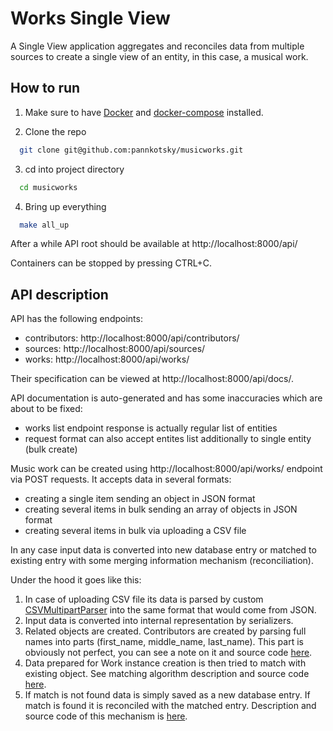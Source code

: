 # Works Single View

A Single View application aggregates and reconciles data from multiple sources to create a single view of an entity, in this case, a musical work.

## How to run

1. Make sure to have [Docker](https://docs.docker.com/install/) and [docker-compose](https://docs.docker.com/v17.09/compose/install/) installed.

2. Clone the repo
```bash
  git clone git@github.com:pannkotsky/musicworks.git
```

3. cd into project directory
```bash
  cd musicworks
```

4. Bring up everything
```bash
  make all_up
```

After a while API root should be available at http://localhost:8000/api/

Containers can be stopped by pressing CTRL+C.

## API description

API has the following endpoints:
- contributors: http://localhost:8000/api/contributors/
- sources: http://localhost:8000/api/sources/
- works: http://localhost:8000/api/works/


Their specification can be viewed at http://localhost:8000/api/docs/.

API documentation is auto-generated and has some inaccuracies which are about to be fixed:
- works list endpoint response is actually regular list of entities
- request format can also accept entites list additionally to single entity (bulk create)

Music work can be created using http://localhost:8000/api/works/ endpoint via POST requests. It accepts data in several formats:
- creating a single item sending an object in JSON format
- creating several items in bulk sending an array of objects in JSON format
- creating several items in bulk via uploading a CSV file

In any case input data is converted into new database entry or matched to existing entry with some merging information mechanism (reconciliation).

Under the hood it goes like this:
1. In case of uploading CSV file its data is parsed by custom [CSVMultipartParser](https://github.com/pannkotsky/musicworks/blob/master/common/parsers.py#L5) into the same format that would come from JSON.
2. Input data is converted into internal representation by serializers.
3. Related objects are created. Contributors are created by parsing full names into parts (first_name, middle_name, last_name). This part is obviously not perfect, you can see a note on it and source code [here](https://github.com/pannkotsky/musicworks/blob/master/works/managers/contributor.py#L5).
4. Data prepared for Work instance creation is then tried to match with existing object. See matching algorithm description and source code [here](https://github.com/pannkotsky/musicworks/blob/master/works/managers/work.py#L6).
5. If match is not found data is simply saved as a new database entry. If match is found it is reconciled with the matched entry. Description and source code of this mechanism is [here](https://github.com/pannkotsky/musicworks/blob/master/works/models/work.py#L35).
